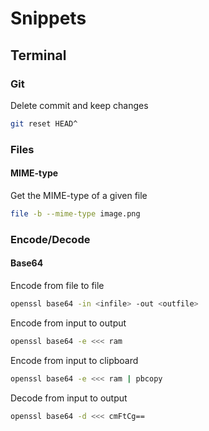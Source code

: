 # Snippets

## Terminal

### Git

Delete commit and keep changes

```bash
git reset HEAD^
```

### Files

#### MIME-type

Get the MIME-type of a given file

```bash
file -b --mime-type image.png
```

### Encode/Decode

#### Base64

Encode from file to file

```bash
openssl base64 -in <infile> -out <outfile>
```

Encode from input to output

```bash
openssl base64 -e <<< ram
```

Encode from input to clipboard

```bash
openssl base64 -e <<< ram | pbcopy
```

Decode from input to output

```bash
openssl base64 -d <<< cmFtCg==
```
